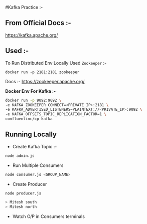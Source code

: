 #Kafka Practice :- 

## From Official Docs :- 
https://kafka.apache.org/

## Used :- 

To Run Distributed Env Locally Used `Zookeeper` :- 

`docker run -p 2181:2181 zookeeper`

Docs :- https://zookeeper.apache.org/

**Docker Env For Kafka :-**

```bash
docker run -p 9092:9092 \
-e KAFKA_ZOOKEEPER_CONNECT=<PRIVATE_IP>:2181 \
-e KAFKA_ADVERTISED_LISTENERS=PLAINTEXT://<PRIVATE_IP>:9092 \
-e KAFKA_OFFSETS_TOPIC_REPLICATION_FACTOR=1 \
confluentinc/cp-kafka
```

## Running Locally

- Create Kafka Topic :- 
```bash
node admin.js 
```

- Run Multiple Consumers
```bash
node consumer.js <GROUP_NAME>
```
- Create Producer
```bash
node producer.js
```
```bash
> Mitesh south
> Mitesh north
```
- Watch O/P in Consumers terminals
